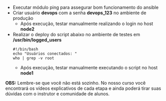 - Executar módulo ping para assegurar bom funcionamento do ansible
- Criar usuário **devops** com a senha **devops_123** no ambiente de produção
    - Após execução, testar manualmente realizando o login no host **node2**
- Realizar o deploy do script abaixo no ambiente de testes em **/usr/bin/logged_users**
    ```
    #!/bin/bash
    echo "Usuários conectados: "
    who | grep -v root
    ```
    - Após execução, testar manualmente executando o script no host **node1**

**OBS:** Lembre-se que você não está sozinho. No nosso curso você encontrará os vídeos explicativos de cada etapa e ainda poderá tirar suas dúvidas com o instrutor e comunidade de alunos.
